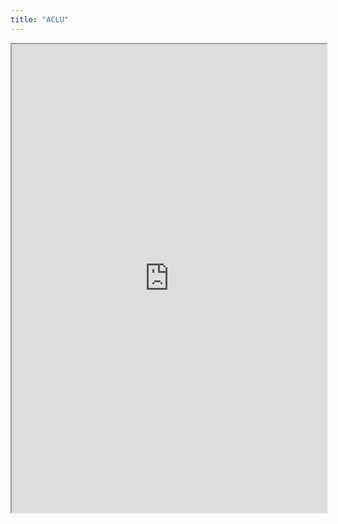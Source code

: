 ```yaml
---
title: "ACLU"
---
```



<iframe height="750" width="100%" src="https://ewelton.github.io/ktest/wiki.html#ACLU"></iframe>
